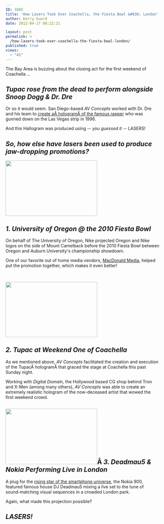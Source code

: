 ```yaml
---
ID: 1085
title: 'How Lasers Took Over Coachella, the Fiesta Bowl &#038; London'
author: Kerry Guard
date: 2012-04-17 08:22:21

layout: post
permalink: >
  /how-lasers-took-over-coachella-the-fiesta-bowl-london/
published: true
views:
  - "41"
---
```

The Bay Area is buzzing about the closing act for the first weekend of Coachella ...
<h2><em>Tupac rose from the dead to perform alongside Snoop Dogg &amp; Dr. Dre</em></h2>
Or so it would seem. San Diego-based <em>AV Concepts </em>worked with Dr. Dre and his team to <a href="http://www.mtv.com/news/articles/1683173/tupac-hologram-coachella.jhtml" target="_blank">create aÂ hologramÂ of the famous rapper</a> who was gunned down on the Las Vegas strip in 1996.

And this Hallogram was produced using -- <em>you guessed it </em>-- LASERS!
<h2><em>So, how else have lasers been used to produce jaw-dropping promotions?</em></h2>
<a href="http://youtu.be/-CbDwkyHnk8"><img class="alignleft size-medium wp-image-1090" title="UO" src="http://mkgmediagroup.com/wp-content/uploads/2012/04/UO-300x181.png" alt="" width="300" height="181" /></a>
<h2></h2>
<h2></h2>
<h2></h2>
<h2></h2>
<h2></h2>
<h2></h2>
<h2><em>1. University of Oregon @ the 2010 Fiesta Bowl</em></h2>
On behalf of The University of Oregon, Nike projected Oregon and Nike logos on the side of Mount Camelback before the 2010 Fiesta Bowl between Oregon and Auburn University's championship showdown.

One of our favorite out of home media vendors, <a href="http://macdonaldmedia.com/" target="_blank">MacDonald Media</a>, helped put the promotion together, which makes it even better!

&nbsp;

<a href="http://www.youtube.com/watch?v=DQgrce1VflI"><img class="alignleft size-medium wp-image-1091" title="tupac" src="http://mkgmediagroup.com/wp-content/uploads/2012/04/tupac-300x181.png" alt="" width="300" height="181" /></a>
<h2></h2>
<h2></h2>
<h2></h2>
<h2></h2>
<h2></h2>
<h2></h2>
<h2><em>2. Tupac at Weekend One of Coachella</em></h2>
As we mentioned above, <em>AV Concepts </em>facilitated the creation and execution of the TupacÂ hologramÂ that graced the stage at Coachella this past Sunday night.

Working with <em>Digital Domain</em>, the Hollywood based CG shop behind Tron and X-Men (among many others), <em>AV Concepts </em>was able to create an extremely realistic hologram of the now-deceased artist that wowed the first weekend crowd.
<h2><a href="http://www.youtube.com/watch?v=nQOOLVAzoyY"><img class="alignleft size-medium wp-image-1092" title="nokia 900" src="http://mkgmediagroup.com/wp-content/uploads/2012/04/nokia-900-300x182.png" alt="" width="300" height="182" /></a>Â <em>3. Deadmau5 &amp; Nokia Performing Live in London</em></h2>
A plug for the <a href="http://techcrunch.com/2012/04/15/nokia-lumia-900-review-this-ones-a-no-brainer/" target="_blank">rising star of the smartphone universe</a>, the Nokia 900, featured famous house DJ Deadmau5 mixing a live set to the tune of sound-matching visual sequences in a crowded London park.

Again, what made this projection possible?
<h2></h2>
<h2></h2>
<h2><em>LASERS!</em></h2>

&nbsp;